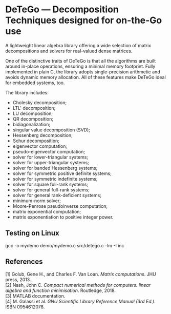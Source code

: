 # DeTeGo — Decomposition Techniques designed for on-the-Go use
A lightweight linear algebra library offering a wide selection of matrix decompositions and solvers for real-valued dense matrices.

One of the distinctive traits of DeTeGo is that all the algorithms are built around in-place operations, ensuring a minimal memory footprint. Fully implemented in plain C, the library adopts single-precision arithmetic and avoids dynamic memory allocation. All of these features make DeTeGo ideal for embedded systems, too.

The library includes:
* Cholesky decomposition;
* LTL' decomposition;
* LU decomposition;
* QR decomposition;
* bidiagonalization;
* singular value decomposition (SVD);
* Hessenberg decomposition;
* Schur decomposition;
* eigenvector computation;
* pseudo-eigenvector computation;
* solver for lower-triangular systems;
* solver for upper-triangular systems;
* solver for banded Hessenberg systems;
* solver for symmetric positive definite systems;
* solver for symmetric indefinite systems;
* solver for square full-rank systems;
* solver for general full-rank systems;
* solver for general rank-deficient systems;  
* minimum-norm solver;
* Moore-Penrose pseudoinverse computation;
* matrix exponential computation;
* matrix exponentiation to positive integer power.

## Testing on Linux
gcc -o mydemo demo/mydemo.c src/detego.c -lm -I inc

## References
[1] Golub, Gene H., and Charles F. Van Loan. *Matrix computations*. JHU press, 2013.\
[2] Nash, John C. *Compact numerical methods for computers: linear algebra and function minimisation*. Routledge, 2018.\
[3] MATLAB documentation.\
[4] M. Galassi et al. *GNU Scientific Library Reference Manual (3rd Ed.)*. ISBN 0954612078.
